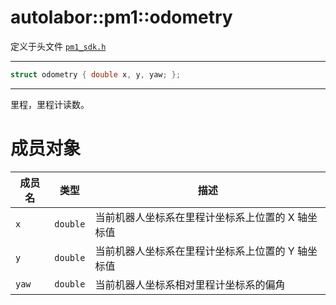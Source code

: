 # autolabor::pm1::odometry

定义于头文件 [`pm1_sdk.h`](https://github.com/autolaborcenter/pm1_sdk/blob/master/src/main/pm1_sdk.h)

---

```c++
struct odometry { double x, y, yaw; };
```

---

里程，里程计读数。

# 成员对象

| 成员名 | 类型     | 描述                                         |
| ------ | -------- | ------------------------------------------ |
| `x`    | `double` | 当前机器人坐标系在里程计坐标系上位置的 X 轴坐标值 |
| `y`    | `double` | 当前机器人坐标系在里程计坐标系上位置的 Y 轴坐标值 |
| `yaw`  | `double` | 当前机器人坐标系相对里程计坐标系的偏角           |